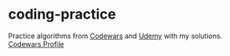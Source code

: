# coding-practice
Practice algorithms from [Codewars](https://www.codewars.com/) and [Udemy](https://www.udemy.com/course/coding-interview-bootcamp-algorithms-and-data-structure/) with my solutions.
[Codewars Profile](https://www.codewars.com/users/cb721)